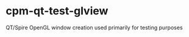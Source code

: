 cpm-qt-test-glview
==================

QT/Spire OpenGL window creation used primarily for testing purposes
